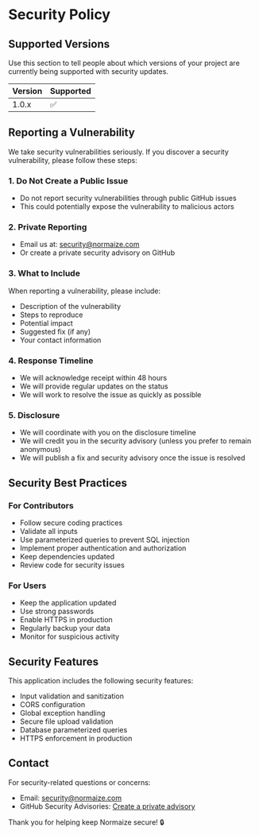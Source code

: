 # Security Policy

## Supported Versions

Use this section to tell people about which versions of your project are currently being supported with security updates.

| Version | Supported          |
| ------- | ------------------ |
| 1.0.x   | :white_check_mark: |

## Reporting a Vulnerability

We take security vulnerabilities seriously. If you discover a security vulnerability, please follow these steps:

### 1. **Do Not** Create a Public Issue
- Do not report security vulnerabilities through public GitHub issues
- This could potentially expose the vulnerability to malicious actors

### 2. **Private Reporting**
- Email us at: [security@normaize.com](mailto:security@normaize.com)
- Or create a private security advisory on GitHub

### 3. **What to Include**
When reporting a vulnerability, please include:
- Description of the vulnerability
- Steps to reproduce
- Potential impact
- Suggested fix (if any)
- Your contact information

### 4. **Response Timeline**
- We will acknowledge receipt within 48 hours
- We will provide regular updates on the status
- We will work to resolve the issue as quickly as possible

### 5. **Disclosure**
- We will coordinate with you on the disclosure timeline
- We will credit you in the security advisory (unless you prefer to remain anonymous)
- We will publish a fix and security advisory once the issue is resolved

## Security Best Practices

### For Contributors
- Follow secure coding practices
- Validate all inputs
- Use parameterized queries to prevent SQL injection
- Implement proper authentication and authorization
- Keep dependencies updated
- Review code for security issues

### For Users
- Keep the application updated
- Use strong passwords
- Enable HTTPS in production
- Regularly backup your data
- Monitor for suspicious activity

## Security Features

This application includes the following security features:
- Input validation and sanitization
- CORS configuration
- Global exception handling
- Secure file upload validation
- Database parameterized queries
- HTTPS enforcement in production

## Contact

For security-related questions or concerns:
- Email: [security@normaize.com](mailto:security@normaize.com)
- GitHub Security Advisories: [Create a private advisory](https://github.com/your-repo/security/advisories/new)

Thank you for helping keep Normaize secure! 🔒 